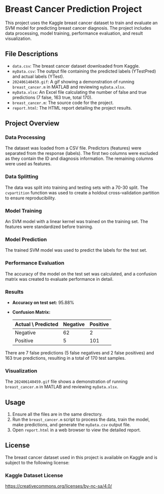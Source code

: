 # Breast Cancer Prediction Project

This project uses the Kaggle breast cancer dataset to train and evaluate an SVM model for predicting breast cancer diagnosis. The project includes data processing, model training, performance evaluation, and result visualization.

## File Descriptions

- `data.csv`: The breast cancer dataset downloaded from Kaggle.
- `myData.csv`: The output file containing the predicted labels (YTestPred) and actual labels (YTest).
- `202406140459.gif`: A gif showing a demonstration of running `breast_cancer.m` in MATLAB and reviewing `myData.xlsx`.
- `myData.xlsx`: An Excel file calculating the number of false and true predictions (7 false, 163 true, total 170).
- `breast_cancer.m`: The source code for the project.
- `report.html`: The HTML report detailing the project results.

## Project Overview

### Data Processing

The dataset was loaded from a CSV file. Predictors (features) were separated from the response (labels). The first two columns were excluded as they contain the ID and diagnosis information. The remaining columns were used as features.

### Data Splitting

The data was split into training and testing sets with a 70-30 split. The `cvpartition` function was used to create a holdout cross-validation partition to ensure reproducibility.

### Model Training

An SVM model with a linear kernel was trained on the training set. The features were standardized before training.

### Model Prediction

The trained SVM model was used to predict the labels for the test set.

### Performance Evaluation

The accuracy of the model on the test set was calculated, and a confusion matrix was created to evaluate performance in detail.

### Results

- **Accuracy on test set:** 95.88%
- **Confusion Matrix:**

    | Actual \ Predicted | Negative | Positive |
    |--------------------|----------|----------|
    | Negative           | 62       | 2        |
    | Positive           | 5        | 101      |

There are 7 false predictions (5 false negatives and 2 false positives) and 163 true predictions, resulting in a total of 170 test samples.

### Visualization

The `202406140459.gif` file shows a demonstration of running `breast_cancer.m` in MATLAB and reviewing `myData.xlsx`.

## Usage

1. Ensure all the files are in the same directory.
2. Run the `breast_cancer.m` script to process the data, train the model, make predictions, and generate the `myData.csv` output file.
3. Open `report.html` in a web browser to view the detailed report.

## License

The breast cancer dataset used in this project is available on Kaggle and is subject to the following license:

### Kaggle Dataset License

https://creativecommons.org/licenses/by-nc-sa/4.0/
